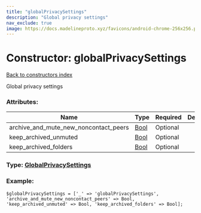 ```yaml
---
title: "globalPrivacySettings"
description: "Global privacy settings"
nav_exclude: true
image: https://docs.madelineproto.xyz/favicons/android-chrome-256x256.png
---
```

# Constructor: globalPrivacySettings  
[Back to constructors index](/API_docs/constructors/index.html)



Global privacy settings

### Attributes:

| Name     |    Type       | Required | Description |
|----------|---------------|----------|-------------|
|archive\_and\_mute\_new\_noncontact\_peers|[Bool](/API_docs/types/Bool.html) | Optional|
|keep\_archived\_unmuted|[Bool](/API_docs/types/Bool.html) | Optional|
|keep\_archived\_folders|[Bool](/API_docs/types/Bool.html) | Optional|



### Type: [GlobalPrivacySettings](/API_docs/types/GlobalPrivacySettings.html)


### Example:

```
$globalPrivacySettings = ['_' => 'globalPrivacySettings', 'archive_and_mute_new_noncontact_peers' => Bool, 'keep_archived_unmuted' => Bool, 'keep_archived_folders' => Bool];
```  
